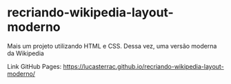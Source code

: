 # recriando-wikipedia-layout-moderno

Mais um projeto utilizando HTML e CSS. Dessa vez, uma versão moderna da Wikipedia 

Link GitHub Pages: https://lucasterrac.github.io/recriando-wikipedia-layout-moderno/
